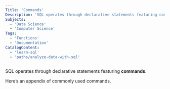 ```yaml
---
Title: 'Commands'
Description: 'SQL operates through declarative statements featuring commands.'
Subjects:
  - 'Data Science'
  - 'Computer Science'
Tags:
  - 'Functions'
  - 'Documentation'
CatalogContent:
  - 'learn-sql'
  - 'paths/analyze-data-with-sql'
---
```


SQL operates through declarative statements featuring **commands**.

Here’s an appendix of commonly used commands.
